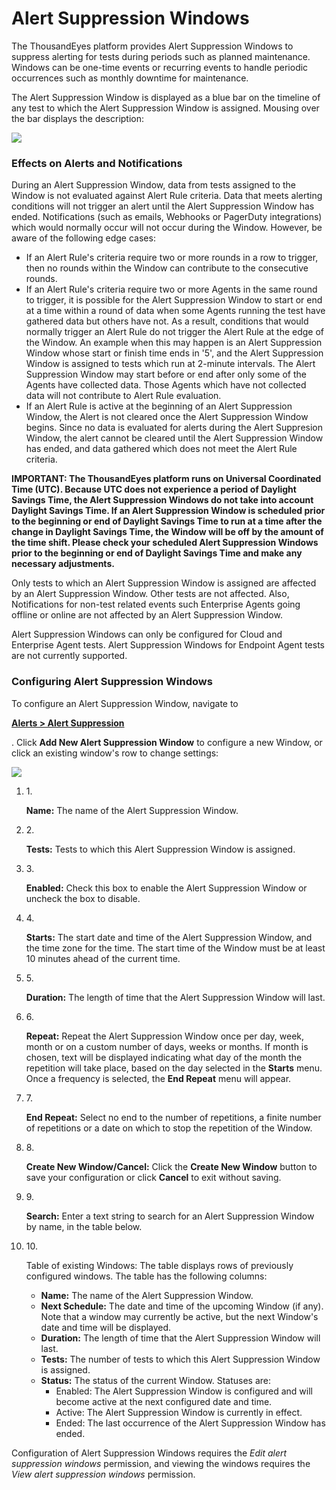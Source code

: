 # Alert Suppression Windows

The ThousandEyes platform provides Alert Suppression Windows to suppress alerting for tests during periods such as planned maintenance. Windows can be one-time events or recurring events to handle periodic occurrences such as monthly downtime for maintenance.

The Alert Suppression Window is displayed as a blue bar on the timeline of any test to which the Alert Suppression Window is assigned. Mousing over the bar displays the description:

![](https://2360053865-files.gitbook.io/\~/files/v0/b/gitbook-x-prod.appspot.com/o/spaces%2F-M4QARF6s57qxMrOHDTZ%2Fuploads%2Fgit-blob-06f8266a3803783553e440b447b56c7ada948ed5%2Frelease-notes\_2015\_2015-03-04-release-notes-2.png?alt=media)

### Effects on Alerts and Notifications <a href="#effects-on-alerts-and-notifications" id="effects-on-alerts-and-notifications"></a>

During an Alert Suppression Window, data from tests assigned to the Window is not evaluated against Alert Rule criteria. Data that meets alerting conditions will not trigger an alert until the Alert Suppression Window has ended. Notifications (such as emails, Webhooks or PagerDuty integrations) which would normally occur will not occur during the Window. However, be aware of the following edge cases:

* If an Alert Rule's criteria require two or more rounds in a row to trigger, then no rounds within the Window can contribute to the consecutive rounds.
* If an Alert Rule's criteria require two or more Agents in the same round to trigger, it is possible for the Alert Suppression Window to start or end at a time within a round of data when some Agents running the test have gathered data but others have not. As a result, conditions that would normally trigger an Alert Rule do not trigger the Alert Rule at the edge of the Window. An example when this may happen is an Alert Suppression Window whose start or finish time ends in '5', and the Alert Suppression Window is assigned to tests which run at 2-minute intervals. The Alert Suppression Window may start before or end after only some of the Agents have collected data. Those Agents which have not collected data will not contribute to Alert Rule evaluation.
* If an Alert Rule is active at the beginning of an Alert Suppression Window, the Alert is not cleared once the Alert Suppression Window begins. Since no data is evaluated for alerts during the Alert Suppresion Window, the alert cannot be cleared until the Alert Suppression Window has ended, and data gathered which does not meet the Alert Rule criteria.

**IMPORTANT: The ThousandEyes platform runs on Universal Coordinated Time (UTC). Because UTC does not experience a period of Daylight Savings Time, the Alert Suppression Windows do not take into account Daylight Savings Time. If an Alert Suppression Window is scheduled prior to the beginning or end of Daylight Savings Time to run at a time after the change in Daylight Savings Time, the Window will be off by the amount of the time shift. Please check your scheduled Alert Suppression Windows prior to the beginning or end of Daylight Savings Time and make any necessary adjustments.**

Only tests to which an Alert Suppression Window is assigned are affected by an Alert Suppression Window. Other tests are not affected. Also, Notifications for non-test related events such Enterprise Agents going offline or online are not affected by an Alert Suppression Window.

Alert Suppression Windows can only be configured for Cloud and Enterprise Agent tests. Alert Suppression Windows for Endpoint Agent tests are not currently supported.

### Configuring Alert Suppression Windows <a href="#configuring-alert-suppression-windows" id="configuring-alert-suppression-windows"></a>

To configure an Alert Suppression Window, navigate to

[**Alerts > Alert Suppression**](https://app.thousandeyes.com/settings/asw/)

. Click **Add New Alert Suppression Window** to configure a new Window, or click an existing window's row to change settings:

![](https://2360053865-files.gitbook.io/\~/files/v0/b/gitbook-x-prod.appspot.com/o/spaces%2F-M4QARF6s57qxMrOHDTZ%2Fuploads%2Fgit-blob-bffb6f02200fa1752ef25d2d4e85f7d7c9e5d6f1%2Fproduct-documentation\_alerts\_alert-suppression-windows-2.png?alt=media)

1.  1\.

    **Name:** The name of the Alert Suppression Window.
2.  2\.

    **Tests:** Tests to which this Alert Suppression Window is assigned.
3.  3\.

    **Enabled:** Check this box to enable the Alert Suppression Window or uncheck the box to disable.
4.  4\.

    **Starts:** The start date and time of the Alert Suppression Window, and the time zone for the time. The start time of the Window must be at least 10 minutes ahead of the current time.
5.  5\.

    **Duration:** The length of time that the Alert Suppression Window will last.
6.  6\.

    **Repeat:** Repeat the Alert Suppression Window once per day, week, month or on a custom number of days, weeks or months. If month is chosen, text will be displayed indicating what day of the month the repetition will take place, based on the day selected in the **Starts** menu. Once a frequency is selected, the **End Repeat** menu will appear.
7.  7\.

    **End Repeat:** Select no end to the number of repetitions, a finite number of repetitions or a date on which to stop the repetition of the Window.
8.  8\.

    **Create New Window/Cancel:** Click the **Create New Window** button to save your configuration or click **Cancel** to exit without saving.
9.  9\.

    **Search:** Enter a text string to search for an Alert Suppression Window by name, in the table below.
10. 10\.

    Table of existing Windows: The table displays rows of previously configured windows. The table has the following columns:

    * **Name:** The name of the Alert Suppression Window.
    * **Next Schedule:** The date and time of the upcoming Window (if any). Note that a window may currently be active, but the next Window's date and time will be displayed.
    * **Duration:** The length of time that the Alert Suppression Window will last.
    * **Tests:** The number of tests to which this Alert Suppression Window is assigned.
    * **Status:** The status of the current Window. Statuses are:
      * Enabled: The Alert Suppression Window is configured and will become active at the next configured date and time.
      * Active: The Alert Suppression Window is currently in effect.
      * Ended: The last occurrence of the Alert Suppression Window has ended.

Configuration of Alert Suppression Windows requires the _Edit alert suppression windows_ permission, and viewing the windows requires the _View alert suppression windows_ permission.
